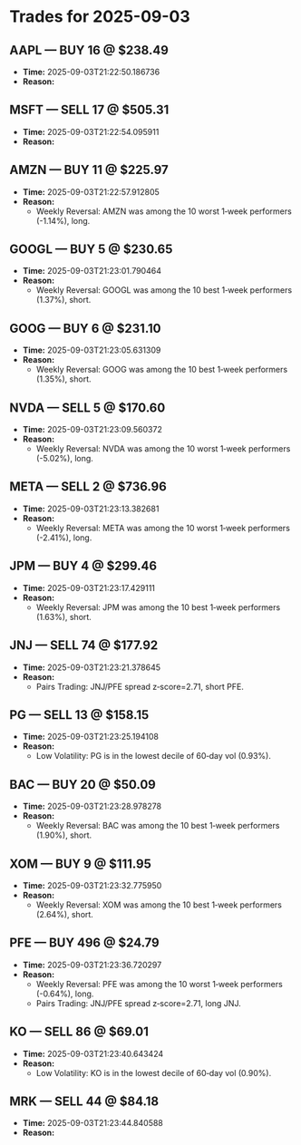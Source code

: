 # Trades for 2025-09-03

## AAPL — BUY 16 @ $238.49
- **Time:** 2025-09-03T21:22:50.186736
- **Reason:**

## MSFT — SELL 17 @ $505.31
- **Time:** 2025-09-03T21:22:54.095911
- **Reason:**

## AMZN — BUY 11 @ $225.97
- **Time:** 2025-09-03T21:22:57.912805
- **Reason:**
  - Weekly Reversal: AMZN was among the 10 worst 1‑week performers (-1.14%), long.

## GOOGL — BUY 5 @ $230.65
- **Time:** 2025-09-03T21:23:01.790464
- **Reason:**
  - Weekly Reversal: GOOGL was among the 10 best 1‑week performers (1.37%), short.

## GOOG — BUY 6 @ $231.10
- **Time:** 2025-09-03T21:23:05.631309
- **Reason:**
  - Weekly Reversal: GOOG was among the 10 best 1‑week performers (1.35%), short.

## NVDA — SELL 5 @ $170.60
- **Time:** 2025-09-03T21:23:09.560372
- **Reason:**
  - Weekly Reversal: NVDA was among the 10 worst 1‑week performers (-5.02%), long.

## META — SELL 2 @ $736.96
- **Time:** 2025-09-03T21:23:13.382681
- **Reason:**
  - Weekly Reversal: META was among the 10 worst 1‑week performers (-2.41%), long.

## JPM — BUY 4 @ $299.46
- **Time:** 2025-09-03T21:23:17.429111
- **Reason:**
  - Weekly Reversal: JPM was among the 10 best 1‑week performers (1.63%), short.

## JNJ — SELL 74 @ $177.92
- **Time:** 2025-09-03T21:23:21.378645
- **Reason:**
  - Pairs Trading: JNJ/PFE spread z‑score=2.71, short PFE.

## PG — SELL 13 @ $158.15
- **Time:** 2025-09-03T21:23:25.194108
- **Reason:**
  - Low Volatility: PG is in the lowest decile of 60‑day vol (0.93%).

## BAC — BUY 20 @ $50.09
- **Time:** 2025-09-03T21:23:28.978278
- **Reason:**
  - Weekly Reversal: BAC was among the 10 best 1‑week performers (1.90%), short.

## XOM — BUY 9 @ $111.95
- **Time:** 2025-09-03T21:23:32.775950
- **Reason:**
  - Weekly Reversal: XOM was among the 10 best 1‑week performers (2.64%), short.

## PFE — BUY 496 @ $24.79
- **Time:** 2025-09-03T21:23:36.720297
- **Reason:**
  - Weekly Reversal: PFE was among the 10 worst 1‑week performers (-0.64%), long.
  - Pairs Trading: JNJ/PFE spread z‑score=2.71, long JNJ.

## KO — SELL 86 @ $69.01
- **Time:** 2025-09-03T21:23:40.643424
- **Reason:**
  - Low Volatility: KO is in the lowest decile of 60‑day vol (0.90%).

## MRK — SELL 44 @ $84.18
- **Time:** 2025-09-03T21:23:44.840588
- **Reason:**

